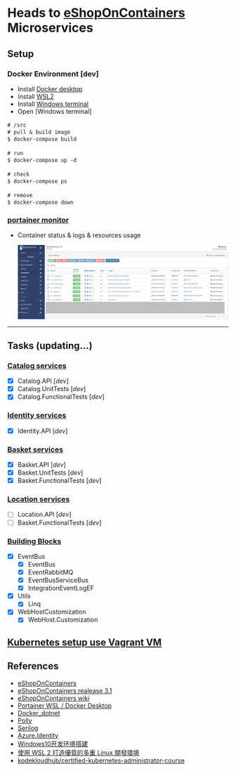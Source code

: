 # Heads to [**eShopOnContainers**](https://github.com/dotnet-architecture/eShopOnContainers) Microservices 

## Setup

### __Docker Environment__ [__dev__]
- Install [Docker desktop](https://www.docker.com/products/docker-desktop)
- Install [WSL2](https://www.youtube.com/watch?v=BEVcW4kz1Kg&list=PLfQqWeOCIH4ACS0037k1KLNIv5f646jbr&index=1)
- Install [Windows terminal](https://docs.microsoft.com/en-us/windows/terminal/get-started)
- Open [Windows terminal]
```
# /src
# pull & build image
$ docker-compose build

# run 
$ docker-compose up -d

# check
$ docker-compose ps

# remove
$ docker-compose down
```
### [portainer monitor](https://localhost:9443/#!/2/docker/containers)
* Container status & logs & resources usage
   
  ![alt tag](https://github.com/lastingyeh/eShopLabs/blob/master/imgs/portainer.jpg)

---
## Tasks (updating...)
### [Catalog services](https://github.com/lastingyeh/eShopLabs/tree/master/src/Services/Catalog)

- [x] Catalog.API [_dev_]
- [x] Catalog.UnitTests [_dev_]
- [x] Catalog.FunctionalTests [_dev_]

### [Identity services](https://github.com/lastingyeh/eShopLabs/tree/master/src/Services/Identity)

- [x] Identity.API [_dev_]

### [Basket services](https://github.com/lastingyeh/eShopLabs/tree/master/src/Services/Basket)

- [x] Basket.API [_dev_]
- [x] Basket.UnitTests [_dev_]
- [x] Basket.FunctionalTests [_dev_] 
### [Location services](https://github.com/lastingyeh/eShopLabs/tree/master/src/Services/Location)

- [ ] Location.API [_dev_]
- [ ] Basket.FunctionalTests [_dev_] 

### [Building Blocks](https://github.com/lastingyeh/eShopLabs/tree/master/src/BuildingBlocks)

- [x] EventBus
  - [x] EventBus
  - [x] EventRabbitMQ
  - [x] EventBusServiceBus
  - [x] IntegrationEventLogEF
- [x] Utils
  - [x] Linq
- [x] WebHostCustomization
  - [x] WebHost.Customization

## [Kubernetes setup use Vagrant VM](https://github.com/lastingyeh/eShopLabs/tree/master/devops)


## References

- [eShopOnContainers](https://github.com/dotnet-architecture/eShopOnContainers)
- [eShopOnContainers realease 3.1](https://github.com/dotnet-architecture/eShopOnContainers/releases)
- [eShopOnContainers wiki](https://github.com/dotnet-architecture/eShopOnContainers/wiki)
- [Portainer WSL / Docker Desktop](https://docs.portainer.io/v/ce-2.9/start/install/server/docker/wsl)
- [Docker_dotnet](https://github.com/dotnet/dotnet-docker/issues/2375)
- [Polly](https://github.com/App-vNext/Polly)
- [Serilog](https://github.com/serilog/serilog)
- [Azure.Identity](https://docs.microsoft.com/en-us/dotnet/api/overview/azure/identity-readme)
- [Windows10开发环境搭建](https://www.youtube.com/playlist?list=PLfQqWeOCIH4ACS0037k1KLNIv5f646jbr)
- [使用 WSL 2 打造優質的多重 Linux 開發環境](https://blog.miniasp.com/post/2020/07/26/Multiple-Linux-Dev-Environment-build-on-WSL-2)
- [kodekloudhub/certified-kubernetes-administrator-course](https://github.com/kodekloudhub/certified-kubernetes-administrator-course)
